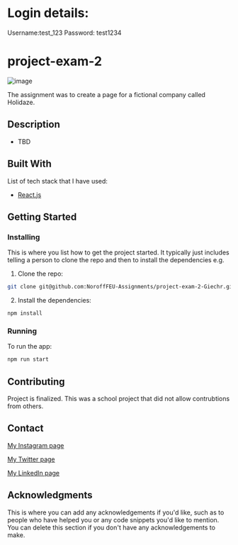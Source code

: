# Login details: 
Username:test_123
Password: test1234

# project-exam-2

![image](https://github.com/Giechr/Christoffergiertsen.com/blob/57865cf07713e11aec04c4871a7e810c64fbfb5d/img/Holidaze.png)

The assignment was to create a page for a fictional company called Holidaze.  

## Description

- TBD

## Built With

List of tech stack that I have used:

- [React.js](https://reactjs.org/)


## Getting Started

### Installing

This is where you list how to get the project started. It typically just includes telling a person to clone the repo and then to install the dependencies e.g.

1. Clone the repo:

```bash
git clone git@github.com:NoroffFEU-Assignments/project-exam-2-Giechr.git
```

2. Install the dependencies:

```
npm install
```

### Running


To run the app:

```bash
npm run start
```


## Contributing

Project is finalized. This was a school project that did not allow contrubtions from others.  

## Contact


[My Instagram page](https://www.instagram.com/christoffergiertsen/)

[My Twitter page](https://twitter.com/ChrisHGiertsen)

[My LinkedIn page](https://www.linkedin.com/in/christoffergiertsen/)

## Acknowledgments

This is where you can add any acknowledgements if you'd like, such as to people who have helped you or any code snippets you'd like to mention. You can delete this section if you don't have any acknowledgements to make.
